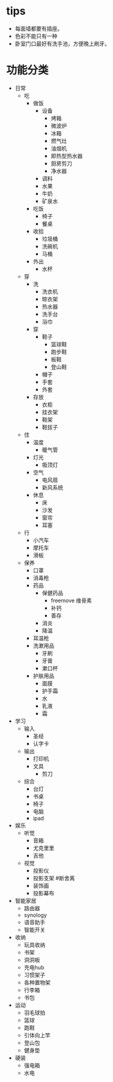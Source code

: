 # tips
- 每面墙都要有插座。
- 色彩不能只有一种
- 卧室门口最好有洗手池，方便晚上刷牙。

# 功能分类
- 日常
	- 吃
		- 做饭
			- 设备
				- 烤箱
				- 微波炉
				- 冰箱
				- 燃气灶
				- 油烟机
				- 即热型热水器
				- 厨房剪刀
				- 净水器
			- 调料
			- 水果
			- 牛奶
			- 矿泉水
		- 吃饭
			- 椅子
			- 餐桌
		- 收拾
			- 垃圾桶
			- 洗碗机
			- 马桶
		- 外出
			- 水杯
	- 穿
		- 洗
			- 洗衣机
			- 晾衣架
			- 热水器
			- 洗手台
			- 浴巾
		- 穿
			- 鞋子
				- 篮球鞋
				- 跑步鞋
				- 板鞋
				- 登山鞋
			- 帽子
			- 手套
			- 外套
		- 存放
			- 衣柜
			- 挂衣架
			- 鞋架
			- 鞋拔子
	- 住
		- 温度
			- 暖气管
		- 灯光
			- 吸顶灯
		- 空气
			- 电风扇
			- 新风系统
		- 休息
			- 床
			- 沙发
			- 窗帘
			- 耳塞
	- 行
		- 小汽车
		- 摩托车
		- 滑板
	- 保养
		- 口罩
		- 消毒枪
		- 药品
			- 保健药品
				- freemove 维骨素
				- 补钙
				- 善存
			- 消炎
			- 降温
		- 耳温枪
		- 洗漱用品
			- 牙刷
			- 牙膏
			- 漱口杯
		- 护肤用品
			- 面膜
			- 护手霜
			- 水
			- 乳液
			- 霜
- 学习
	- 输入
		- 圣经
		- 认字卡
	- 输出
		- 打印机
		- 文具
			- 剪刀
	- 综合
		- 台灯
		- 书桌
		- 椅子
		- 电脑
		- ipad
- 娱乐
	- 听觉
		- 音箱
		- 尤克里里
		- 吉他
	- 视觉
		- 投影仪
		- 投影支架 #断舍离
		- 装饰画
		- 投影幕布
- 智能家居
	- 路由器
	- synology
	- 语音助手
	- 智能开关
- 收纳
	- 玩具收纳
	- 书架
	- 洞洞板
	- 充电hub
	- 习惯架子
	- 各种置物架
	- 行李箱
	- 书包
- 运动
	- 羽毛球拍
	- 篮球
	- 跑鞋
	- 引体向上竿
	- 登山包
	- 健身垫
- 硬装
	- 强电箱
	- 水电
 